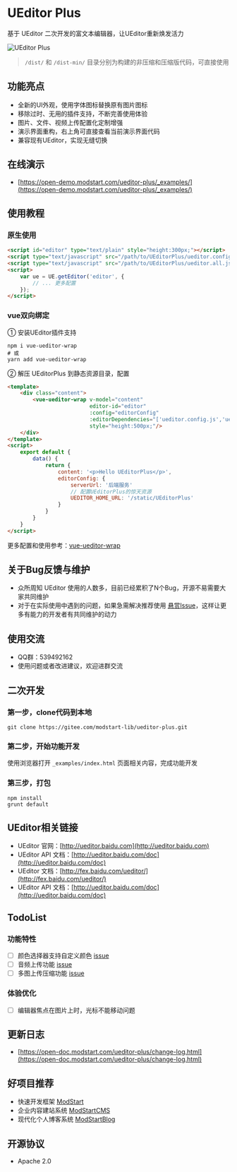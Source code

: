 # UEditor Plus

基于 UEditor 二次开发的富文本编辑器，让UEditor重新焕发活力

![UEditor Plus](https://ms-assets.modstart.com/demo/UEditorPlus_v2.1.0.jpeg)

> `/dist/` 和 `/dist-min/` 目录分别为构建的非压缩和压缩版代码，可直接使用

## 功能亮点

- 全新的UI外观，使用字体图标替换原有图片图标
- 移除过时、无用的插件支持，不断完善使用体验
- 图片、文件、视频上传配置化定制增强
- 演示界面重构，右上角可直接查看当前演示界面代码
- 兼容现有UEditor，实现无缝切换

## 在线演示

- [https://open-demo.modstart.com/ueditor-plus/_examples/](https://open-demo.modstart.com/ueditor-plus/_examples/)

## 使用教程

### 原生使用

```html
<script id="editor" type="text/plain" style="height:300px;"></script>
<script type="text/javascript" src="/path/to/UEditorPlus/ueditor.config.js"></script>
<script type="text/javascript" src="/path/to/UEditorPlus/ueditor.all.js"></script>
<script>
    var ue = UE.getEditor('editor', {
        // ... 更多配置
    });
</script>
```

### vue双向绑定

① 安装UEditor插件支持

```shell
npm i vue-ueditor-wrap
# 或
yarn add vue-ueditor-wrap
```

② 解压 UEditorPlus 到静态资源目录，配置

```html
<template>
    <div class="content">
        <vue-ueditor-wrap v-model="content"
                          editor-id="editor"
                          :config="editorConfig"
                          :editorDependencies="['ueditor.config.js','ueditor.all.js']"
                          style="height:500px;"/>
    </div>
</template>
<script>
    export default {
        data() {
            return {
                content: '<p>Hello UEditorPlus</p>',
                editorConfig: {
                    serverUrl: '后端服务'
                    // 配置UEditorPlus的惊天资源
                    UEDITOR_HOME_URL: '/static/UEditorPlus'
                }
            }
        }
    }
</script>
```

更多配置和使用参考：[vue-ueditor-wrap](https://hc199421.gitee.io/vue-ueditor-wrap)

## 关于Bug反馈与维护

- 众所周知 UEditor 使用的人数多，目前已经累积了N个Bug，开源不易需要大家共同维护
- 对于在实际使用中遇到的问题，如果急需解决推荐使用 [悬赏Issue](https://gitee.com/modstart-lib/ueditor-plus/reward_issues/new)，这样让更多有能力的开发者有共同维护的动力

## 使用交流

- QQ群：539492162
- 使用问题或者改进建议，欢迎进群交流

## 二次开发

### 第一步，clone代码到本地

```shell
git clone https://gitee.com/modstart-lib/ueditor-plus.git
```

### 第二步，开始功能开发

使用浏览器打开 `_examples/index.html` 页面相关内容，完成功能开发

### 第三步，打包

```shell
npm install
grunt default
```

## UEditor相关链接

- UEditor 官网：[http://ueditor.baidu.com](http://ueditor.baidu.com)
- UEditor API 文档：[http://ueditor.baidu.com/doc](http://ueditor.baidu.com/doc)
- UEditor 文档：[http://fex.baidu.com/ueditor/](http://fex.baidu.com/ueditor/)
- UEditor API 文档：[http://ueditor.baidu.com/doc](http://ueditor.baidu.com/doc)

## TodoList

### 功能特性

- [ ] 颜色选择器支持自定义颜色 [issue](https://gitee.com/modstart-lib/ueditor-plus/issues/I5TXW7)
- [ ] 音频上传功能 [issue](https://gitee.com/modstart-lib/ueditor-plus/issues/I5TFI7)
- [ ] 多图上传压缩功能 [issue](https://gitee.com/modstart-lib/ueditor-plus/issues/I5KUNC)

### 体验优化

- [ ] 编辑器焦点在图片上时，光标不能移动问题

## 更新日志

- [https://open-doc.modstart.com/ueditor-plus/change-log.html](https://open-doc.modstart.com/ueditor-plus/change-log.html)

## 好项目推荐

- 快速开发框架 [ModStart](https://modstart.com)
- 企业内容建站系统 [ModStartCMS](https://modstart.com)
- 现代化个人博客系统 [ModStartBlog](https://modstart.com)

## 开源协议

- Apache 2.0
